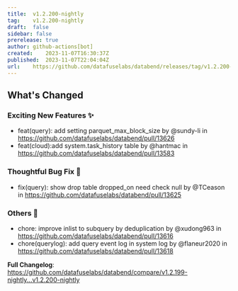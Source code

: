 ```yaml
---
title:	v1.2.200-nightly
tag:	v1.2.200-nightly
draft:	false
sidebar: false
prerelease:	true
author:	github-actions[bot]
created:	2023-11-07T16:30:37Z
published:	2023-11-07T22:04:04Z
url:	https://github.com/datafuselabs/databend/releases/tag/v1.2.200-nightly
---
```

<!-- Release notes generated using configuration in .github/release.yml at main -->

## What's Changed
### Exciting New Features ✨
* feat(query): add setting parquet_max_block_size by @sundy-li in https://github.com/datafuselabs/databend/pull/13626
* feat(cloud):add system.task_history table by @hantmac in https://github.com/datafuselabs/databend/pull/13583
### Thoughtful Bug Fix 🔧
* fix(query): show drop table dropped_on need check null by @TCeason in https://github.com/datafuselabs/databend/pull/13625
### Others 📒
* chore: improve inlist to subquery by deduplication by @xudong963 in https://github.com/datafuselabs/databend/pull/13616
* chore(querylog): add query event log in system log by @flaneur2020 in https://github.com/datafuselabs/databend/pull/13618


**Full Changelog**: https://github.com/datafuselabs/databend/compare/v1.2.199-nightly...v1.2.200-nightly
